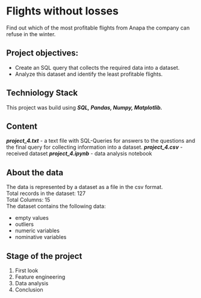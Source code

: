# Flights without losses
Find out which of the most profitable flights from Anapa the company can refuse in the winter.
## Project objectives:
 - Create an SQL query that collects the required data into a dataset.
 - Analyze this dataset and identify the least profitable flights.
## Techniology Stack
This project was build using ***SQL, Pandas, Numpy, Matplotlib.***
## Content
***project_4.txt*** - a text file with SQL-Queries for answers to the questions and the final query for collecting information into a dataset.
***project_4.csv*** - received dataset
***project_4.ipynb*** - data analysis notebook

## About the data
The data is represented by a dataset as a file in the csv format.    
Total records in the dataset: 127    
Total Columns: 15    
The dataset contains the following data:
 - empty values
 - outliers
 - numeric variables
 - nominative variables
## Stage of the project
1. First look
2. Feature engineering
3. Data analysis
4. Conclusion
